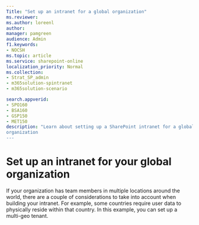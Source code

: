 ```yaml
---
Title: "Set up an intranet for a global organization"
ms.reviewer: 
ms.author: loreenl
author: 
manager: pamgreen
audience: Admin
f1.keywords:
- NOCSH
ms.topic: article
ms.service: sharepoint-online
localization_priority: Normal
ms.collection:  
- Strat_SP_admin
- m365solution-spintranet
- m365solution-scenario

search.appverid:
- SPO160
- BSA160
- GSP150
- MET150
description: "Learn about setting up a SharePoint intranet for a global 
organization
---
```

# Set up an intranet for your global organization

If your organization has team members in multiple locations around the world, there are a couple of considerations to take into account when building your intranet. For example, some countries require user data to physically reside within that country. In this example, you can set up a multi-geo tenant.